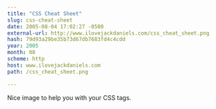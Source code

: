 ```yaml
---
title: "CSS Cheat Sheet"
slug: css-cheat-sheet
date: 2005-08-04 17:02:27 -0500
external-url: http://www.ilovejackdaniels.com/css_cheat_sheet.png
hash: 79d93a29be35b73d67db7683fd4c4cdd
year: 2005
month: 08
scheme: http
host: www.ilovejackdaniels.com
path: /css_cheat_sheet.png

---
```


Nice image to help you with your CSS tags.
